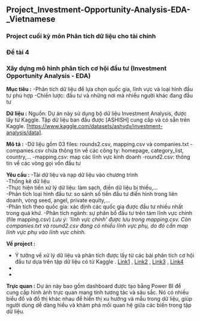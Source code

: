 ## Project_Investment-Opportunity-Analysis-EDA-_Vietnamese

### Project cuối kỳ môn Phân tích dữ liệu cho tài chính
### Đề tài 4
### Xây dựng mô hình phân tích cơ hội đầu tư (Investment Opportunity Analysis - EDA)

**Mục tiêu :**
-Phân tích dữ liệu để lựa chọn quốc gia, lĩnh vực và loại hình đầu tư phù hợp
-Chiến lược: đầu tư và những nơi mà nhiều người khác đang đầu tư

**Dữ liệu :**
Nguồn: Dự án này sử dụng bộ dữ liệu Investment Analysis, được lấy từ Kaggle. Tập dữ liệu ban đầu được [ASHISH] cung cấp và có sẵn trên Kaggle. [https://www.kaggle.com/datasets/ashydv/investment-analysis/data]. 

**Mô tả :**
-Dữ liệu gồm 03 files: rounds2.csv, mapping.csv và companies.txt
-companies.csv chứa thông tin về các công ty: homepage, category_list, country,…
-mapping.csv: map các lĩnh vực kinh doanh
-round2.csv: thông tin về các vòng gọi vốn đầu tư

**Yêu cầu :**
-Tải dữ liệu và nạp dữ liệu vào chương trình 	
-Thống kê dữ liệu 		
-Thực hiện tiền xử lý dữ liệu: làm sạch, điền dữ liệu bị thiếu,… 		
-Phân tích loại hình đầu tư: so sánh số tiền đầu tư điển hình trong liên doanh, vòng seed, angel, private equity,... 	
-Phân tích theo quốc gia: xác định các quốc gia được đầu tư nhiều nhất trong quá khứ. 
-Phân tích ngành: sự phân bổ đầu tư trên tám lĩnh vực chính (file mapping.csv) 
*Lưu ý: 'lĩnh vực chính' được lưu trong mapping.csv. Còn companies.txt và round2.csv đang có nhiều lĩnh vực phụ, do đó cần map lĩnh vực phụ vào lĩnh vực chính.*

**Về project :**
- Ý tưởng về xử lý dữ liệu và phân tích được lấy từ các bài phân tích cơ hội đầu tư dựa trên tập dữ liệu có từ Kaggle . [Link1](https://www.kaggle.com/code/absheer/investment-data-cleaning-and-understanding) , [Link2](https://www.kaggle.com/code/anuranchowdhury/spark-fund-investment-analysis-eda) , [Link3](https://www.kaggle.com/code/kerneler/starter-investment-analysis-69cfb24d-6) , [Link4](https://www.kaggle.com/code/ashydv/investment-opportunity-analysis-eda)
- 
-


**Trực quan :**
Dự án này bao gồm dashboard được tạo bằng Power BI để cung cấp hình ảnh trực quan mang tính tương tác và sâu sắc. Nó có nhiều biểu đồ và đồ thị khác nhau để hiển thị xu hướng và mẫu trong dữ liệu, giúp người dùng dễ dàng hiểu và khám phá mối quan hệ giữa các biến trong tập dữ liệu.

